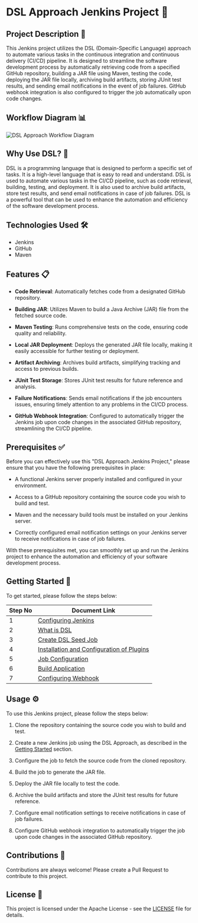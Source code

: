 # DSL Approach Jenkins Project 🚀

## Project Description 📄

This Jenkins project utilizes the DSL (Domain-Specific Language) approach to automate various tasks in the continuous integration and continuous delivery (CI/CD) pipeline. It is designed to streamline the software development process by automatically retrieving code from a specified GitHub repository, building a JAR file using Maven, testing the code, deploying the JAR file locally, archiving build artifacts, storing JUnit test results, and sending email notifications in the event of job failures. GitHub webhook integration is also configured to trigger the job automatically upon code changes.

## Workflow Diagram 📊

![DSL Approach Workflow Diagram](https://github.com/mathesh-me/dsl-approach-jenkins-project/assets/144098846/9d368876-b528-4ec2-ab77-cab2c0fce36e)

## Why Use DSL? 🤔

DSL is a programming language that is designed to perform a specific set of tasks. It is a high-level language that is easy to read and understand. DSL is used to automate various tasks in the CI/CD pipeline, such as code retrieval, building, testing, and deployment. It is also used to archive build artifacts, store test results, and send email notifications in case of job failures. DSL is a powerful tool that can be used to enhance the automation and efficiency of the software development process.


## Technologies Used 🛠️

- Jenkins
- GitHub
- Maven

## Features 📋

- **Code Retrieval**: Automatically fetches code from a designated GitHub repository.

- **Building JAR**: Utilizes Maven to build a Java Archive (JAR) file from the fetched source code.

- **Maven Testing**: Runs comprehensive tests on the code, ensuring code quality and reliability.

- **Local JAR Deployment**: Deploys the generated JAR file locally, making it easily accessible for further testing or deployment.

- **Artifact Archiving**: Archives build artifacts, simplifying tracking and access to previous builds.

- **JUnit Test Storage**: Stores JUnit test results for future reference and analysis.

- **Failure Notifications**: Sends email notifications if the job encounters issues, ensuring timely attention to any problems in the CI/CD process.

- **GitHub Webhook Integration**: Configured to automatically trigger the Jenkins job upon code changes in the associated GitHub repository, streamlining the CI/CD pipeline.

## Prerequisites ✅

Before you can effectively use this "DSL Approach Jenkins Project," please ensure that you have the following prerequisites in place:

- A functional Jenkins server properly installed and configured in your environment.

- Access to a GitHub repository containing the source code you wish to build and test.

- Maven and the necessary build tools must be installed on your Jenkins server.

- Correctly configured email notification settings on your Jenkins server to receive notifications in case of job failures.

With these prerequisites met, you can smoothly set up and run the Jenkins project to enhance the automation and efficiency of your software development process.

## Getting Started 🏁

To get started, please follow the steps below:

| Step No | Document Link |
| ------ | ------ |
| 1 | [Configuring Jenkins][Step-1] |
| 2 | [What is DSL][Step-2] |
| 3 | [Create DSL Seed Job][Step-3] |
| 4 | [Installation and Configuration of Plugins][Step-4] |
| 5 | [Job Configuration][Step-5] |
| 6 | [Build Application][Step-6] |
| 7 | [Configuring Webhook][Step-7] |

   [Step-1]: <./Steps/configure.d>
   [Step-2]: <./Steps/dsl.md>   
   [Step-3]: <./Steps/seed-job.md>
   [Step-4]: <./Steps/plugins.md>
   [Step-5]: <./Steps/job-configuration.md>  
   [Step-6]: <./Steps/build-job.md>
   [Step-7]: <./Steps/webhook.md>


## Usage ⚙️

To use this Jenkins project, please follow the steps below:

1. Clone the repository containing the source code you wish to build and test.

2. Create a new Jenkins job using the DSL Approach, as described in the [Getting Started](#getting-started) section.

3. Configure the job to fetch the source code from the cloned repository.

4. Build the job to generate the JAR file.

5. Deploy the JAR file locally to test the code.

6. Archive the build artifacts and store the JUnit test results for future reference.

7. Configure email notification settings to receive notifications in case of job failures.

8. Configure GitHub webhook integration to automatically trigger the job upon code changes in the associated GitHub repository.

## Contributions 🤝

Contributions are always welcome! Please create a Pull Request to contribute to this project.

## License 📄

This project is licensed under the Apache License - see the [LICENSE](LICENSE) file for details.




